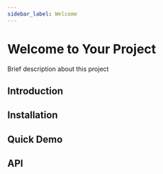 ```yaml
---
sidebar_label: Welcome
---
```


# Welcome to Your Project

Brief description about this project

## Introduction

## Installation

## Quick Demo

## API

